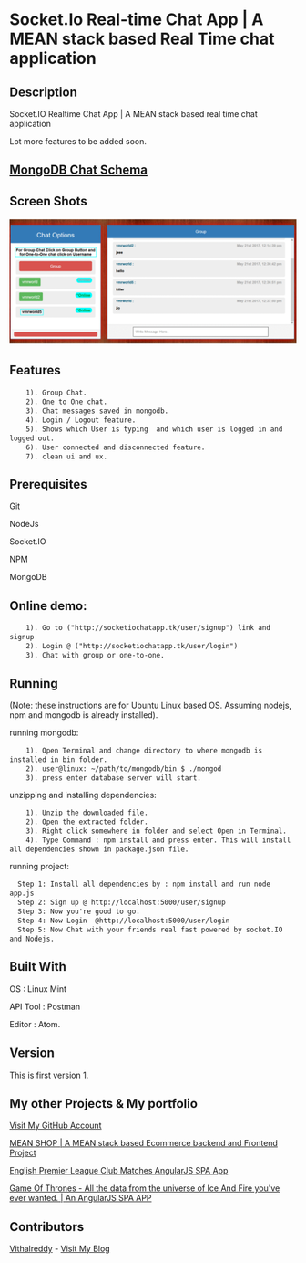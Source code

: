 # Socket.Io Real-time Chat App | A MEAN stack based Real Time chat application


## Description
Socket.IO Realtime Chat App | A MEAN stack based real time chat application

Lot more features to be added soon.

## [MongoDB Chat Schema](https://stackfame.com/mongodb-chat-schema-mongoose-chat-schema-chat-application)

## Screen Shots

![Screen Shots](./chat.gif?raw=true "Socket.Io Reatltime Chat App")

## Features

```
    1). Group Chat. 
    2). One to One chat.
    3). Chat messages saved in mongodb.
    4). Login / Logout feature.
    5). Shows which User is typing  and which user is logged in and logged out.
    6). User connected and disconnected feature.
    7). clean ui and ux.
 ```

## Prerequisites

Git

NodeJs

Socket.IO

NPM

MongoDB

## Online demo: 
```
    1). Go to ("http://socketiochatapp.tk/user/signup") link and signup
    2). Login @ ("http://socketiochatapp.tk/user/login")
    3). Chat with group or one-to-one.
```

## Running

(Note: these instructions are for Ubuntu Linux based OS. Assuming nodejs, npm and mongodb is already installed).

  running mongodb:
```
    1). Open Terminal and change directory to where mongodb is installed in bin folder.
    2). user@linux: ~/path/to/mongodb/bin $ ./mongod 
    3). press enter database server will start.
```
  unzipping and installing dependencies:
```
    1). Unzip the downloaded file.
    2). Open the extracted folder.
    3). Right click somewhere in folder and select Open in Terminal.
    4). Type Command : npm install and press enter. This will install all dependencies shown in package.json file.
```
  running project:
```
  Step 1: Install all dependencies by : npm install and run node app.js
  Step 2: Sign up @ http://localhost:5000/user/signup
  Step 3: Now you're good to go.
  Step 4: Now Login  @http://localhost:5000/user/login
  Step 5: Now Chat with your friends real fast powered by socket.IO and Nodejs.

```
## Built With

OS : Linux Mint

API Tool : Postman

Editor : Atom.

## Version

This is first version 1.

## My other Projects & My portfolio
[Visit My GitHub Account](https://github.com/vithalreddy "My GitHub Account")

[MEAN SHOP | A MEAN stack based Ecommerce backend and Frontend Project ](https://github.com/vithalreddy/mean-shop-with-rest-api "MEAN SHOP | A MEAN stack based Ecommerce backend and Frontend Project")


[English Premier League Club Matches AngularJS SPA App](https://vithalreddy.github.io/angularjs-epl-footaball-spa-app/#/ "English Premier League Club Matches AngularJS SPA App")

[Game Of Thrones - All the data from the universe of Ice And Fire you've ever wanted. | An AngularJS SPA APP](https://vithalreddy.github.io/angularjs-game-of-thrones-anapioficeandfire-spa-app/# "Game Of Thrones - All the data from the universe of Ice And Fire you've ever wanted. | An AngularJS SPA APP")


## Contributors

[Vithalreddy](https://github.com/vithalreddy "My GitHub Account") - [Visit My Blog](https://stackfame.com "Stack FAME")
